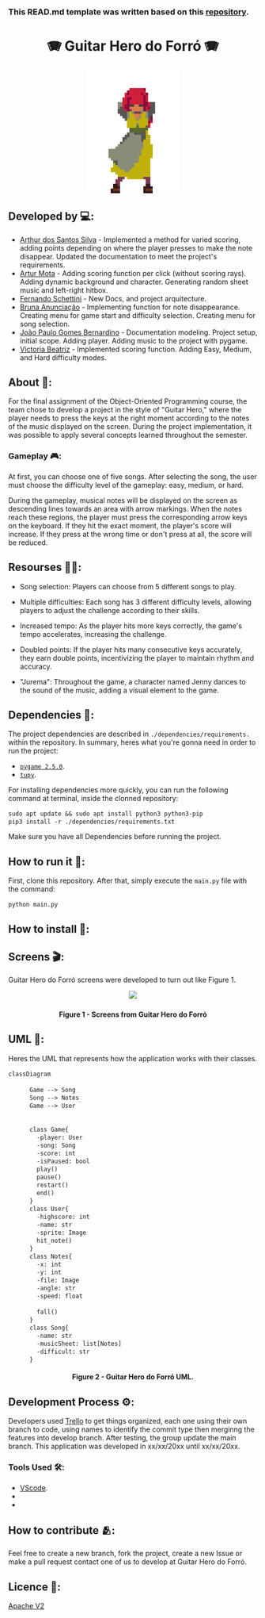### This READ.md template was written based on this [repository](https://github.com/FernandoSchett/github_readme_template).

<h1 align="center">🪗 Guitar Hero do Forró 🪗</h1>

<div align="center">
	<a href="link_for_webite">
	<img height = "250em" src = "./assets/character/Personagem10.png"/>
    </a>
</div>

## Developed by 💻:

- [Arthur dos Santos Silva]() - Implemented a method for varied scoring, adding points depending on where the player presses to make the note disappear.
Updated the documentation to meet the project's requirements.
- [Artur Mota]() - Adding scoring function per click (without scoring rays). Adding dynamic background and character. Generating random sheet music and left-right hitbox.
- [Fernando Schettini](https://github.com/FernandoSchett) - New Docs, and project arquitecture.
- [Bruna Anunciação]() - Implementing function for note disappearance. Creating menu for game start and difficulty selection. Creating menu for song selection.
- [João Paulo Gomes Bernardino]() - Documentation modeling. Project setup, initial scope. Adding player. Adding music to the project with pygame.
- [Victoria Beatriz]() - Implemented scoring function. Adding Easy, Medium, and Hard difficulty modes.

## About 🤔:

For the final assignment of the Object-Oriented Programming course, the team chose to develop a project in the style of "Guitar Hero," where the player needs to press the keys at the right moment according to the notes of the music displayed on the screen. During the project implementation, it was possible to apply several concepts learned throughout the semester.

### Gameplay 🎮:

At first, you can choose one of five songs. After selecting the song, the user must choose the difficulty level of the gameplay: easy, medium, or hard.

During the gameplay, musical notes will be displayed on the screen as descending lines towards an area with arrow markings. When the notes reach these regions, the player must press the corresponding arrow keys on the keyboard. If they hit the exact moment, the player's score will increase. If they press at the wrong time or don't press at all, the score will be reduced.

## Resourses 🧑‍🔬:

- Song selection: Players can choose from 5 different songs to play.

- Multiple difficulties: Each song has 3 different difficulty levels, allowing players to adjust the challenge according to their skills.

- Increased tempo: As the player hits more keys correctly, the game's tempo accelerates, increasing the challenge.

- Doubled points: If the player hits many consecutive keys accurately, they earn double points, incentivizing the player to maintain rhythm and accuracy.

- "Jurema": Throughout the game, a character named Jenny dances to the sound of the music, adding a visual element to the game.

## Dependencies 🚚:

The project dependencies are described in  ```./dependencies/requirements.``` within the repository. In summary, heres what you're gonna need in order to run the project:

- [```pygame 2.5.0```](http:link.com).
- [```tupy```](https://github.com/rodrigorgs/tupy).

For installing dependencies more quickly, you can run the following command at terminal, inside the clonned repository:

    sudo apt update && sudo apt install python3 python3-pip
    pip3 install -r ./dependencies/requirements.txt

Make sure you have all Dependencies before running the project.

## How to run it 🏃:

First, clone this repository. After that, simply execute the ```main.py``` file with the command:

    python main.py

## How to install 🔬:

## Screens 🎬:

Guitar Hero do Forró screens were developed to turn out like Figure 1.

<div align="center">
	<a href="">
	<img height = "250em" src = "https://github.com/FernandoSchett/github_readme_template/assets/80331486/4e4d24ee-efce-41d9-873b-3ececaf1cdd5" />
    </a>
</div>
<h4 align="center">Figure 1 - Screens from Guitar Hero do Forró </h4>


## UML‍ 💬:

Heres the UML that represents how the application works with their classes.

```mermaid
classDiagram
      
      Game --> Song
      Song --> Notes
      Game --> User

      
      class Game{
        -player: User
        -song: Song
        -score: int
        -isPaused: bool
        play()
        pause()
        restart()
        end()
      }
      class User{
        -highscore: int
        -name: str
        -sprite: Image
        hit_note()
      }
      class Notes{
        -x: int
        -y: int
        -file: Image
        -angle: str
        -speed: float

        fall()
      }
      class Song{
        -name: str
        -musicSheet: list[Notes]
        -difficult: str
      }
```

<h4 align="center">Figure 2 - Guitar Hero do Forró UML.</h4>

## Development Process ⚙️:

Developers used [Trello]() to get things organized, each one using their own branch to code, using names to identify the commit type then merginng the features into develop branch. After testing, the group update the main branch. This application was developed in xx/xx/20xx until xx/xx/20xx.

### Tools Used 🛠️: 

- [VScode](https://code.visualstudio.com/). 
-
-
	
## How to contribute 🫂:

Feel free to create a new branch, fork the project, create a new Issue or make a pull request contact one of us to develop at Guitar Hero do Forró.

## Licence 📜:

[Apache V2](https://choosealicense.com/licenses/apache-2.0/)
